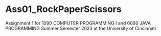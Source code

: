 # Ass01_RockPaperScissors
Assignment 1 for 1090 COMPUTER PROGRAMMING I and 6090 JAVA PROGRAMMING Summer Semester 2023 at the University of Cincinnati

